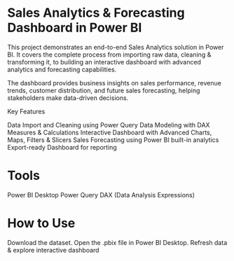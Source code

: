 # Sales Analytics & Forecasting Dashboard in Power BI

This project demonstrates an end-to-end Sales Analytics solution in Power BI. It covers the complete process from importing raw data, cleaning & transforming it, to building an interactive dashboard with advanced analytics and forecasting capabilities.

The dashboard provides business insights on sales performance, revenue trends, customer distribution, and future sales forecasting, helping stakeholders make data-driven decisions.

 Key Features

 Data Import and Cleaning using Power Query
 Data Modeling with DAX Measures & Calculations
 Interactive Dashboard with Advanced Charts, Maps, Filters & Slicers
 Sales Forecasting using Power BI built-in analytics
 Export-ready Dashboard for reporting

# Tools

Power BI Desktop
Power Query
DAX (Data Analysis Expressions)

# How to Use

Download the dataset.
Open the .pbix file in Power BI Desktop.
Refresh data & explore interactive dashboard

